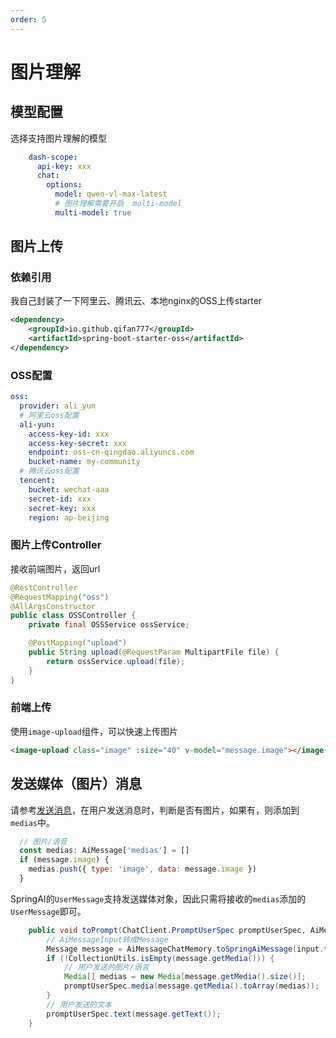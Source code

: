 ```yaml
---
order: 5
---
```

# 图片理解

## 模型配置

选择支持图片理解的模型

```yml
    dash-scope:
      api-key: xxx
      chat:
        options:
          model: qwen-vl-max-latest
          # 图片理解需要开启  multi-model
          multi-model: true
```

## 图片上传

### 依赖引用

我自己封装了一下阿里云、腾讯云、本地nginx的OSS上传starter

```xml
<dependency>
    <groupId>io.github.qifan777</groupId>
    <artifactId>spring-boot-starter-oss</artifactId>
</dependency>

```

### OSS配置

```yml
oss:
  provider: ali_yun
  # 阿里云oss配置
  ali-yun:
    access-key-id: xxx
    access-key-secret: xxx
    endpoint: oss-cn-qingdao.aliyuncs.com
    bucket-name: my-community
  # 腾讯云oss配置
  tencent:
    bucket: wechat-aaa
    secret-id: xxx
    secret-key: xxx
    region: ap-beijing
```

### 图片上传Controller

接收前端图片，返回url

```java
@RestController
@RequestMapping("oss")
@AllArgsConstructor
public class OSSController {
    private final OSSService ossService;

    @PostMapping("upload")
    public String upload(@RequestParam MultipartFile file) {
        return ossService.upload(file);
    }
}
```

### 前端上传

使用`image-upload`组件，可以快速上传图片

```html
<image-upload class="image" :size="40" v-model="message.image"></image-upload>
```

## 发送媒体（图片）消息

请参考[发送消息](./basic/chat.md)，在用户发送消息时，判断是否有图片，如果有，则添加到`medias`中。

```js
  // 图片/语音
  const medias: AiMessage['medias'] = []
  if (message.image) {
    medias.push({ type: 'image', data: message.image })
  }
```

SpringAI的`UserMessage`支持发送媒体对象，因此只需将接收的`medias`添加的`UserMessage`即可。

```java
    public void toPrompt(ChatClient.PromptUserSpec promptUserSpec, AiMessageInput input) {
        // AiMessageInput转成Message
        Message message = AiMessageChatMemory.toSpringAiMessage(input.toEntity());
        if (!CollectionUtils.isEmpty(message.getMedia())) {
            // 用户发送的图片/语言
            Media[] medias = new Media[message.getMedia().size()];
            promptUserSpec.media(message.getMedia().toArray(medias));
        }
        // 用户发送的文本
        promptUserSpec.text(message.getText());
    }

```
